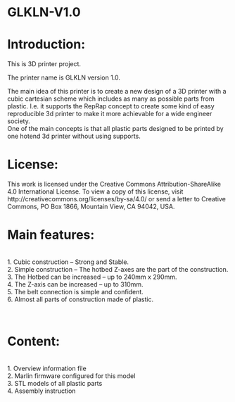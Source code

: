 # GLKLN-V1.0

<p><h1>Introduction:</h1></p>
<p>This is 3D printer project.</p>
<p>The printer name is GLKLN version 1.0.</p>
<p>The main idea of this printer is to create a new design of a 3D printer with a cubic cartesian scheme which includes as many as possible parts from plastic. I.e. it supports the RepRap concept to create some kind of easy reproducible 3d printer to make it more achievable for a wide engineer society.</br>
One of the main concepts is that all plastic parts designed to be printed by one hotend 3d printer without using supports.</p>
<p><h1>License:</h1></p>
<p>This work is licensed under the Creative Commons Attribution-ShareAlike 4.0 International License. To view a copy of this license, visit http://creativecommons.org/licenses/by-sa/4.0/ or send a letter to Creative Commons, PO Box 1866, Mountain View, CA 94042, USA.</p>
<p><h1>Main features:</h1></br>
1. Cubic construction – Strong and Stable.</br>
2. Simple construction – The hotbed Z-axes are the part of the construction.</br>
3. The Hotbed can be increased – up to 240mm x 290mm.</br>
4. The Z-axis can be increased – up to 310mm.</br>
5. The belt connection is simple and confident.</br>
6. Almost all parts of construction made of plastic.</p></br>
<p><h1>Content:</h1></br>
1. Overview information file</br>
2. Marlin firmware configured for this model</br>
3. STL models of all plastic parts</br>
4. Assembly instruction</br></p>
